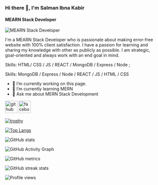 ### Hi there 👋, I'm Salman Ibna Kabir
#### MEARN Stack Developer
![MEARN Stack Developer](https://i.ibb.co/kQdDjx0/Screenshot-6.png)

I'm a MEARN Stack Developer who is passionate about making error-free website with 100% client satisfaction. I have a passion for learning and sharing my knowledge with other as publicly as possible. I am strategic, goal-oriented  and always work with an end goal in mind.

Skills: HTML/ CSS / JS / REACT / MongoDB / Express / Node ;


Skills: MongoDB / Express / Node  / REACT / JS / HTML / CSS

- 🔭 I’m currently working on this page. 
- 🌱 I’m currently learning MERN 
- 💬 Ask me about MERN Stack Development 


[<img src='https://cdn.jsdelivr.net/npm/simple-icons@3.0.1/icons/github.svg' alt='github' height='40'>](https://github.com/SalmanIbnaKabir)  [<img src='https://cdn.jsdelivr.net/npm/simple-icons@3.0.1/icons/facebook.svg' alt='facebook' height='40'>](https://www.facebook.com/salmanibnakabir)  

[![trophy](https://github-profile-trophy.vercel.app/?username=SalmanIbnaKabir)](https://github.com/ryo-ma/github-profile-trophy)

[![Top Langs](https://github-readme-stats.vercel.app/api/top-langs/?username=SalmanIbnaKabir)](https://github.com/anuraghazra/github-readme-stats)

![GitHub stats](https://github-readme-stats.vercel.app/api?username=SalmanIbnaKabir&show_icons=true)  

![GitHub Activity Graph](https://activity-graph.herokuapp.com/graph?username=SalmanIbnaKabir)  

![GitHub metrics](https://metrics.lecoq.io/SalmanIbnaKabir)  

![GitHub streak stats](https://streak-stats.demolab.com/?user=SalmanIbnaKabir)  

![Profile views](https://gpvc.arturio.dev/SalmanIbnaKabir)  
